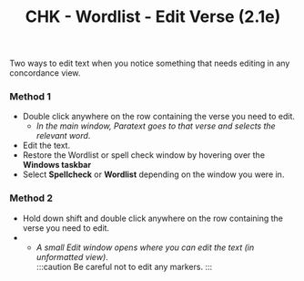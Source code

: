 ﻿---
title: CHK - Wordlist - Edit Verse (2.1e)
---
Two ways to edit text when you notice something that needs editing in any concordance view.

### Method 1

-  Double click anywhere on the row containing the verse you need to edit.  
    -  *In the main window, Paratext goes to that verse and selects the relevant word*.
-  Edit the text.
-  Restore the Wordlist or spell check window by hovering over the **Windows taskbar**
-  Select **Spellcheck** or **Wordlist** depending on the window you were in.

### Method 2

-  Hold down shift and double click anywhere on the row containing the verse you need to edit.  
-   -  *A small Edit window opens where you can edit the text (in unformatted view)*.  
:::caution
Be careful not to edit any markers.
:::
